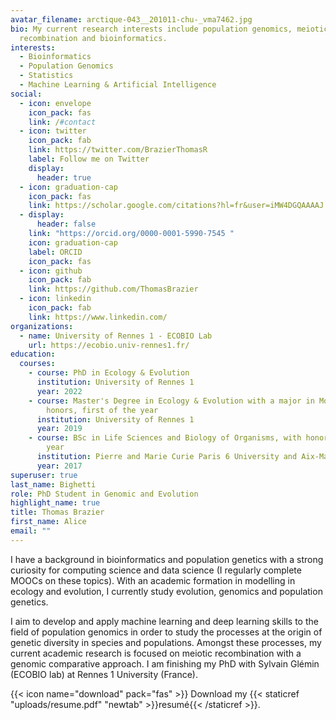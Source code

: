 ```yaml
---
avatar_filename: arctique-043__201011-chu-_vma7462.jpg
bio: My current research interests include population genomics, meiotic
  recombination and bioinformatics.
interests:
  - Bioinformatics
  - Population Genomics
  - Statistics
  - Machine Learning & Artificial Intelligence
social:
  - icon: envelope
    icon_pack: fas
    link: /#contact
  - icon: twitter
    icon_pack: fab
    link: https://twitter.com/BrazierThomasR
    label: Follow me on Twitter
    display:
      header: true
  - icon: graduation-cap
    icon_pack: fas
    link: https://scholar.google.com/citations?hl=fr&user=iMW4DGQAAAAJ
  - display:
      header: false
    link: "https://orcid.org/0000-0001-5990-7545 "
    icon: graduation-cap
    label: ORCID
    icon_pack: fas
  - icon: github
    icon_pack: fab
    link: https://github.com/ThomasBrazier
  - icon: linkedin
    icon_pack: fab
    link: https://www.linkedin.com/
organizations:
  - name: University of Rennes 1 - ECOBIO Lab
    url: https://ecobio.univ-rennes1.fr/
education:
  courses:
    - course: PhD in Ecology & Evolution
      institution: University of Rennes 1
      year: 2022
    - course: Master's Degree in Ecology & Evolution with a major in Modelling, with
        honors, first of the year
      institution: University of Rennes 1
      year: 2019
    - course: BSc in Life Sciences and Biology of Organisms, with honors, first of the
        year
      institution: Pierre and Marie Curie Paris 6 University and Aix-Marseille University
      year: 2017
superuser: true
last_name: Bighetti
role: PhD Student in Genomic and Evolution
highlight_name: true
title: Thomas Brazier
first_name: Alice
email: ""
---
```

I have a background in bioinformatics and population genetics with a strong curiosity for computing science and data science (I regularly complete MOOCs on these topics). With an academic formation in modelling in ecology and evolution, I currently study evolution, genomics and population genetics.

I aim to develop and apply machine learning and deep learning skills to the field of population genomics in order to study the processes at the origin of genetic diversity in species and populations. Amongst these processes, my current academic research is focused on meiotic recombination with a genomic comparative approach. I am finishing my PhD with Sylvain Glémin (ECOBIO lab) at Rennes 1 University (France).

{{< icon name="download" pack="fas" >}} Download my {{< staticref "uploads/resume.pdf" "newtab" >}}resumé{{< /staticref >}}.